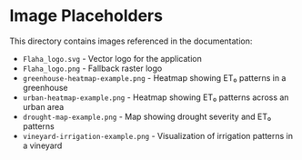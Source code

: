 # Image Placeholders

This directory contains images referenced in the documentation:

- `Flaha_logo.svg` - Vector logo for the application
- `Flaha_logo.png` - Fallback raster logo
- `greenhouse-heatmap-example.png` - Heatmap showing ET₀ patterns in a greenhouse
- `urban-heatmap-example.png` - Heatmap showing ET₀ patterns across an urban area
- `drought-map-example.png` - Map showing drought severity and ET₀ patterns
- `vineyard-irrigation-example.png` - Visualization of irrigation patterns in a vineyard
